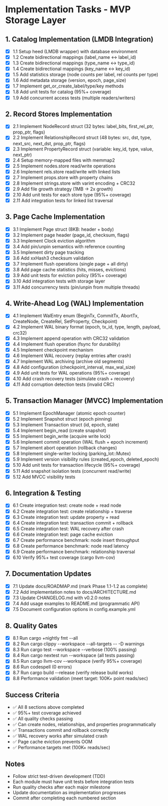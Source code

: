 # Implementation Tasks - MVP Storage Layer

## 1. Catalog Implementation (LMDB Integration)

- [x] 1.1 Setup heed (LMDB wrapper) with database environment
- [x] 1.2 Create bidirectional mappings (label_name ↔ label_id)
- [x] 1.3 Create bidirectional mappings (type_name ↔ type_id)
- [x] 1.4 Create bidirectional mappings (key_name ↔ key_id)
- [x] 1.5 Add statistics storage (node counts per label, rel counts per type)
- [x] 1.6 Add metadata storage (version, epoch, page_size)
- [x] 1.7 Implement get_or_create_label/type/key methods
- [x] 1.8 Add unit tests for catalog (95%+ coverage)
- [x] 1.9 Add concurrent access tests (multiple readers/writers)

## 2. Record Stores Implementation

- [x] 2.1 Implement NodeRecord struct (32 bytes: label_bits, first_rel_ptr, prop_ptr, flags)
- [x] 2.2 Implement RelationshipRecord struct (48 bytes: src, dst, type, next_src, next_dst, prop_ptr, flags)
- [x] 2.3 Implement PropertyRecord struct (variable: key_id, type, value, next_ptr)
- [x] 2.4 Setup memory-mapped files with memmap2
- [x] 2.5 Implement nodes.store read/write operations
- [x] 2.6 Implement rels.store read/write with linked lists
- [x] 2.7 Implement props.store with property chains
- [x] 2.8 Implement strings.store with varint encoding + CRC32
- [x] 2.9 Add file growth strategy (1MB → 2x growth)
- [x] 2.10 Add unit tests for each store type (95%+ coverage)
- [x] 2.11 Add integration tests for linked list traversal

## 3. Page Cache Implementation

- [x] 3.1 Implement Page struct (8KB: header + body)
- [x] 3.2 Implement page header (page_id, checksum, flags)
- [x] 3.3 Implement Clock eviction algorithm
- [x] 3.4 Add pin/unpin semantics with reference counting
- [x] 3.5 Implement dirty page tracking
- [x] 3.6 Add xxHash3 checksum validation
- [x] 3.7 Implement flush operations (single page + all dirty)
- [x] 3.8 Add page cache statistics (hits, misses, evictions)
- [x] 3.9 Add unit tests for eviction policy (95%+ coverage)
- [x] 3.10 Add integration tests with storage layer
- [x] 3.11 Add concurrency tests (pin/unpin from multiple threads)

## 4. Write-Ahead Log (WAL) Implementation

- [x] 4.1 Implement WalEntry enum (BeginTx, CommitTx, AbortTx, CreateNode, CreateRel, SetProperty, Checkpoint)
- [x] 4.2 Implement WAL binary format (epoch, tx_id, type, length, payload, crc32)
- [x] 4.3 Implement append operation with CRC32 validation
- [x] 4.4 Implement flush operation (fsync for durability)
- [x] 4.5 Implement checkpoint mechanism
- [x] 4.6 Implement WAL recovery (replay entries after crash)
- [x] 4.7 Implement WAL archiving (archive old segments)
- [x] 4.8 Add configuration (checkpoint_interval, max_wal_size)
- [x] 4.9 Add unit tests for WAL operations (95%+ coverage)
- [x] 4.10 Add crash recovery tests (simulate crash + recovery)
- [x] 4.11 Add corruption detection tests (invalid CRC)

## 5. Transaction Manager (MVCC) Implementation

- [x] 5.1 Implement EpochManager (atomic epoch counter)
- [x] 5.2 Implement Snapshot struct (epoch pinning)
- [x] 5.3 Implement Transaction struct (id, epoch, state)
- [x] 5.4 Implement begin_read (create snapshot)
- [x] 5.5 Implement begin_write (acquire write lock)
- [x] 5.6 Implement commit operation (WAL flush + epoch increment)
- [x] 5.7 Implement abort operation (rollback changes)
- [x] 5.8 Implement single-writer locking (parking_lot::Mutex)
- [x] 5.9 Implement version visibility rules (created_epoch, deleted_epoch)
- [x] 5.10 Add unit tests for transaction lifecycle (95%+ coverage)
- [x] 5.11 Add snapshot isolation tests (concurrent read/write)
- [x] 5.12 Add MVCC visibility tests

## 6. Integration & Testing

- [x] 6.1 Create integration test: create node + read node
- [x] 6.2 Create integration test: create relationship + traverse
- [x] 6.3 Create integration test: update property + read
- [x] 6.4 Create integration test: transaction commit + rollback
- [x] 6.5 Create integration test: WAL recovery after crash
- [x] 6.6 Create integration test: page cache eviction
- [x] 6.7 Create performance benchmark: node insert throughput
- [x] 6.8 Create performance benchmark: node read latency
- [x] 6.9 Create performance benchmark: relationship traversal
- [x] 6.10 Verify 95%+ test coverage (cargo llvm-cov)

## 7. Documentation Updates

- [x] 7.1 Update docs/ROADMAP.md (mark Phase 1.1-1.2 as complete)
- [x] 7.2 Add implementation notes to docs/ARCHITECTURE.md
- [x] 7.3 Update CHANGELOG.md with v0.2.0 notes
- [x] 7.4 Add usage examples to README.md (programmatic API)
- [x] 7.5 Document configuration options in config.example.yml

## 8. Quality Gates

- [x] 8.1 Run cargo +nightly fmt --all
- [x] 8.2 Run cargo clippy --workspace --all-targets -- -D warnings
- [x] 8.3 Run cargo test --workspace --verbose (100% passing)
- [x] 8.4 Run cargo nextest run --workspace (all tests passing)
- [x] 8.5 Run cargo llvm-cov --workspace (verify 95%+ coverage)
- [x] 8.6 Run codespell (0 errors)
- [x] 8.7 Run cargo build --release (verify release build works)
- [x] 8.8 Performance validation (meet target: 100K+ point reads/sec)

## Success Criteria

- ✅ All 8 sections above completed
- ✅ 95%+ test coverage achieved
- ✅ All quality checks passing
- ✅ Can create nodes, relationships, and properties programmatically
- ✅ Transactions commit and rollback correctly
- ✅ WAL recovery works after simulated crash
- ✅ Page cache eviction prevents OOM
- ✅ Performance targets met (100K+ reads/sec)

## Notes

- Follow strict test-driven development (TDD)
- Each module must have unit tests before integration tests
- Run quality checks after each major milestone
- Update documentation as implementation progresses
- Commit after completing each numbered section

